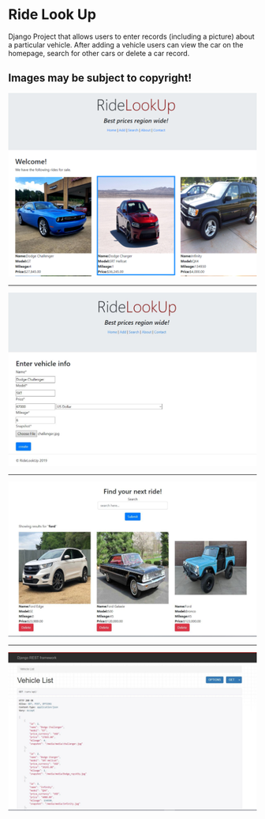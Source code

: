 # Ride Look Up
Django Project that allows users to enter records (including a picture) about a particular vehicle. After adding a vehicle users can view the car on the homepage, search for other cars or delete a car record.

## Images may be subject to copyright!

![alt text](https://raw.githubusercontent.com/Munanga/AutoRun/master/screenShots/newHome.png) 

---
![alt text](https://raw.githubusercontent.com/Munanga/AutoRun/master/screenShots/newCreate.JPG)

---
![alt text](https://raw.githubusercontent.com/Munanga/AutoRun/master/screenShots/newSearch.JPG)

---
![alt text](https://raw.githubusercontent.com/Munanga/AutoRun/master/screenShots/api.JPG)
